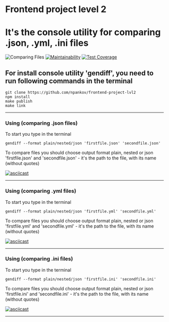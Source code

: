 # Frontend project level 2
# It's the console utility for comparing .json, .yml, .ini files

![Comparing Files](https://github.com/npankov/frontend-project-lvl2/workflows/Comparing%20Files/badge.svg) [![Maintainability](https://api.codeclimate.com/v1/badges/07161708789607c39140/maintainability)](https://codeclimate.com/github/npankov/frontend-project-lvl2/maintainability) [![Test Coverage](https://api.codeclimate.com/v1/badges/07161708789607c39140/test_coverage)](https://codeclimate.com/github/npankov/frontend-project-lvl2/test_coverage)

## For install console utility 'gendiff', you need to run following commands in the terminal

    git clone https://github.com/npankov/frontend-project-lvl2
    npm install
    make publish
    make link

---

### Using (comparing .json files)
To start you type in the terminal  

    gendiff --format plain/nested/json 'firstfile.json' 'secondfile.json'
To compare files you should choose output format plain, nested or json  
'firstfile.json' and 'secondfile.json' - it's the path to the file, with its name (without quotes)

[![asciicast](https://asciinema.org/a/lKvEtEoBRy13a954ORCdy75rl.svg)](https://asciinema.org/a/lKvEtEoBRy13a954ORCdy75rl)

---

### Using (comparing .yml files)
To start you type in the terminal  

    gendiff --format plain/nested/json 'firstfile.yml' 'secondfile.yml'
To compare files you should choose output format plain, nested or json  
'firstfile.yml' and 'secondfile.yml' - it's the path to the file, with its name (without quotes)
 
[![asciicast](https://asciinema.org/a/3wCHryYbB1aZ81o4YzV6zFI8P.svg)](https://asciinema.org/a/3wCHryYbB1aZ81o4YzV6zFI8P)

---

### Using (comparing .ini files)
To start you type in the terminal  

    gendiff --format plain/nested/json 'firstfile.ini' 'secondfile.ini'
To compare files you should choose output format plain, nested or json  
'firstfile.ini' and 'secondfile.ini' - it's the path to the file, with its name (without quotes)
 
[![asciicast](https://asciinema.org/a/V1ytihZh1FU5lqnlFxsiyy2yq.svg)](https://asciinema.org/a/V1ytihZh1FU5lqnlFxsiyy2yq)

---
